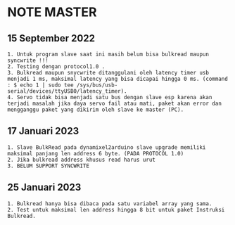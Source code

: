 
# NOTE MASTER

## 15 September 2022

    1. Untuk program slave saat ini masih belum bisa bulkread maupun syncwrite !!!
    2. Testing dengan protocol1.0 .
    3. Bulkread maupun snycwrite ditanggulani oleh latency timer usb menjadi 1 ms, maksimal latency yang bisa dicapai hingga 0 ms. (command : $ echo 1 | sudo tee /sys/bus/usb-serial/devices/ttyUSB0/latency_timer).
    4. Servo tidak bisa menjadi satu bus dengan slave esp karena akan terjadi masalah jika daya servo fail atau mati, paket akan error dan mengganggu paket yang dikirim oleh slave ke master (PC).
    
## 17 Januari 2023
    1. Slave BulkRead pada dynamixel2arduino slave upgrade memiliki maksimal panjang len address 6 byte. (PADA PROTOCOL 1.0)
    2. Jika bulkread address khusus read harus urut
    3. BELUM SUPPORT SYNCWRITE

## 25 Januari 2023
    1. Bulkread hanya bisa dibaca pada satu variabel array yang sama.
    2. Test untuk maksimal len address hingga 8 bit untuk paket Instruksi Bulkread.